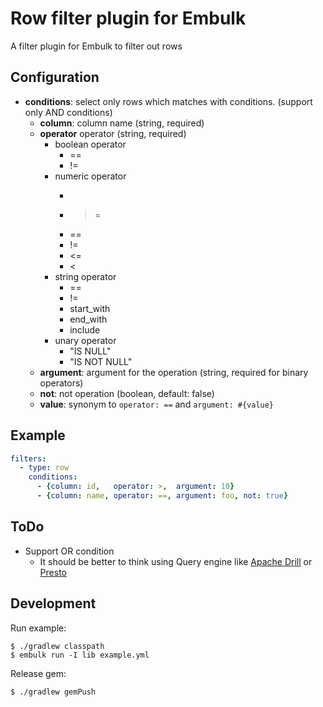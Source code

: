 # Row filter plugin for Embulk

A filter plugin for Embulk to filter out rows

## Configuration

* **conditions**: select only rows which matches with conditions. (support only AND conditions)
  * **column**: column name (string, required)
  * **operator** operator (string, required)
    * boolean operator
      * ==
      * !=
    * numeric operator
      * >
      * >=
      * ==
      * !=
      * <=
      * <
    * string operator
      * ==
      * !=
      * start_with
      * end_with
      * include
    * unary operator
      * "IS NULL"
      * "IS NOT NULL"
  * **argument**: argument for the operation (string, required for binary operators)
  * **not**: not operation (boolean, default: false)
  * **value**: synonym to `operator: ==` and `argument: #{value}`

## Example

```yaml
filters:
  - type: row
    conditions:
      - {column: id,   operator: >,  argument: 10}
      - {column: name, operator: ==, argument: foo, not: true}
```

## ToDo

* Support OR condition
  * It should be better to think using Query engine like [Apache Drill](https://drill.apache.org/) or [Presto](https://prestodb.io/)

## Development

Run example:

```
$ ./gradlew classpath
$ embulk run -I lib example.yml
```

Release gem:

```
$ ./gradlew gemPush
```
